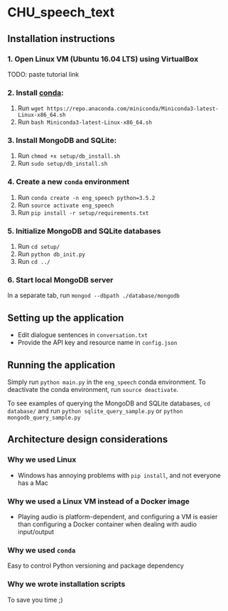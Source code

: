 # CHU_speech_text

## Installation instructions

### 1. Open Linux VM (Ubuntu 16.04 LTS) using VirtualBox

TODO: paste tutorial link

### 2. Install [conda](https://conda.io/docs/user-guide/getting-started.html):
1. Run `wget https://repo.anaconda.com/miniconda/Miniconda3-latest-Linux-x86_64.sh`
2. Run `bash Miniconda3-latest-Linux-x86_64.sh`

### 3. Install MongoDB and SQLite:
1. Run `chmod +x setup/db_install.sh`
2. Run `sudo setup/db_install.sh`

	
### 4. Create a new `conda` environment
1. Run `conda create -n eng_speech python=3.5.2`
2. Run `source activate eng_speech`
3. Run `pip install -r setup/requirements.txt`

### 5. Initialize MongoDB and SQLite databases
1. Run `cd setup/`
2. Run `python db_init.py`
3. Run `cd ../`

### 6. Start local MongoDB server
In a separate tab, run `mongod --dbpath ./database/mongodb`

## Setting up the application
* Edit dialogue sentences in `conversation.txt`
* Provide the API key and resource name in `config.json`

## Running the application
Simply run `python main.py` in the `eng_speech` conda environment. To deactivate the conda environment, run `source deactivate`.

To see examples of querying the MongoDB and SQLite databases, `cd database/` and run `python sqlite_query_sample.py` or `python mongodb_query_sample.py`

## Architecture design considerations

### Why we used Linux
* Windows has annoying problems with `pip install`, and not everyone has a Mac

### Why we used a Linux VM instead of a Docker image
* Playing audio is platform-dependent, and configuring a VM is easier than configuring a Docker container when dealing with audio input/output

### Why we used `conda`
Easy to control Python versioning and package dependency

### Why we wrote installation scripts
To save you time ;)


